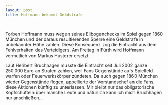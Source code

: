 ```yaml
---
layout: post
title: Hoffmann bekommt Geldstrafe

---
```


Torben Hoffmann muss wegen seines Ellbogenchecks im Spiel gegen 1860 München und der daraus resultierenden Sperre eine Geldstrafe in unbekannter Höhe zahlen. Diese Konsequenz zog die Eintracht aus dem Fehlverhalten des Verteidigers. Am Freitag in Fürth wird Hoffmann vermutlich von Markus Husterer ersetzt.

Laut Heribert Bruchhagen musste die Eintracht seit Juli 2002 ganze 250.000 Euro an Strafen zahlen, weil Fans Gegenstände aufs Spielfeld warfen oder Feuerwerkskörper zündeten. Da auch gegen 1860 München wieder Gegenstände flogen, appellierte der Vorstandschef an die Fans, diese Aktionen künftig zu unterlassen. Mir bleibt nur das obligatorische Kopfschütteln über manche Leute und natürlich kann ich mich Bruchhagen nur anschließen...
